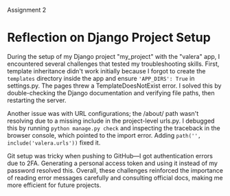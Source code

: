 Assignment 2
# Reflection on Django Project Setup

During the setup of my Django project "my_project" with the "valera" app, I encountered several challenges that tested my troubleshooting skills. First, template inheritance didn't work initially because I forgot to create the `templates` directory inside the app and ensure `'APP_DIRS': True` in settings.py. The pages threw a TemplateDoesNotExist error. I solved this by double-checking the Django documentation and verifying file paths, then restarting the server.

Another issue was with URL configurations; the /about/ path wasn't resolving due to a missing include in the project-level urls.py. I debugged this by running `python manage.py check` and inspecting the traceback in the browser console, which pointed to the import error. Adding `path('', include('valera.urls'))` fixed it.

Git setup was tricky when pushing to GitHub—I got authentication errors due to 2FA. Generating a personal access token and using it instead of my password resolved this. Overall, these challenges reinforced the importance of reading error messages carefully and consulting official docs, making me more efficient for future projects.
